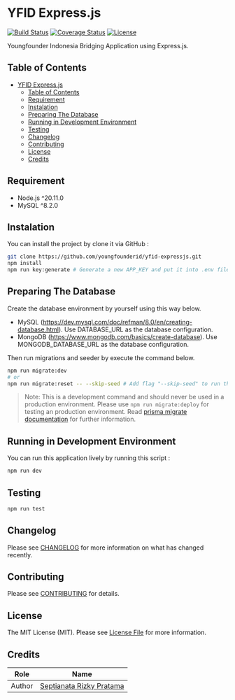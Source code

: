 # YFID Express.js

[![Build Status][build-status-image]][build-status-url]
[![Coverage Status][coverage-status-image]][coverage-status-url]
[![License][license-image]][license-url]

Youngfounder Indonesia Bridging Application using Express.js.

## Table of Contents

- [YFID Express.js](#yfid-expressjs)
  - [Table of Contents](#table-of-contents)
  - [Requirement](#requirement)
  - [Instalation](#instalation)
  - [Preparing The Database](#preparing-the-database)
  - [Running in Development Environment](#running-in-development-environment)
  - [Testing](#testing)
  - [Changelog](#changelog)
  - [Contributing](#contributing)
  - [License](#license)
  - [Credits](#credits)

## Requirement

- Node.js ^20.11.0
- MySQL ^8.2.0

## Instalation

You can install the project by clone it via GitHub :

```bash
git clone https://github.com/youngfounderid/yfid-expressjs.git
npm install
npm run key:generate # Generate a new APP_KEY and put it into .env file (use flag "-- --show" to only display the key into the terminal).
```

## Preparing The Database

Create the database environment by yourself using this way below.

- MySQL (<https://dev.mysql.com/doc/refman/8.0/en/creating-database.html>). Use DATABASE_URL as the database configuration.
- MongoDB (<https://www.mongodb.com/basics/create-database>). Use MONGODB_DATABASE_URL as the database configuration.

Then run migrations and seeder by execute the command below.

```bash
npm run migrate:dev
# or
npm run migrate:reset -- --skip-seed # Add flag "--skip-seed" to run the migration without seeding and flag "--source_path=YOUR_ENV_PATH" to change the default .env path value.
```

> Note: This is a development command and should never be used in a production environment. Please use `npm run migrate:deploy` for testing an production environment. Read [prisma migrate documentation][prisma-migrate-documentation-url] for further information.

## Running in Development Environment

You can run this application lively by running this script :

```bash
npm run dev
```

## Testing

```bash
npm run test
```

## Changelog

Please see [CHANGELOG](CHANGELOG.md) for more information on what has changed recently.

## Contributing

Please see [CONTRIBUTING](CONTRIBUTING.md) for details.

## License

The MIT License (MIT). Please see [License File][license-url] for more information.

## Credits

| Role   | Name                                                     |
| ------ | -------------------------------------------------------- |
| Author | [Septianata Rizky Pratama](https://github.com/ianriizky) |

[build-status-image]: https://github.com/youngfounderid/yfid-expressjs/actions/workflows/nodejs-ci.yml/badge.svg
[build-status-url]: https://github.com/youngfounderid/yfid-expressjs/actions/workflows/nodejs-ci.yml
[coverage-status-image]: https://codecov.io/gh/youngfounderid/yfid-expressjs/branch/main/graph/badge.svg
[coverage-status-url]: https://codecov.io/gh/youngfounderid/yfid-expressjs
[license-image]: https://badgen.net/static/license/MIT/blue
[license-url]: LICENSE.md
[prisma-migrate-documentation-url]: https://www.prisma.io/docs/orm/prisma-migrate
